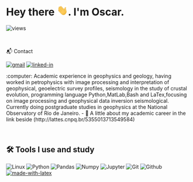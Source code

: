 <h1 align="left">Hey there <img src="https://raw.githubusercontent.com/ABSphreak/ABSphreak/master/gifs/Hi.gif" width="30px">. I'm Oscar.</h1>
</h1>

 ![views](https://estruyf-github.azurewebsites.net/api/VisitorHit?user=ShaTeixeira&repo=ShaTeixera&countColorcountColor)

<br />

📬 Contact

[![gmail](https://img.shields.io/badge/Gmail-D14836?style=for-the-badge&logo=Gmail&logoColor=white)](mailto:raimundojunior@on.br)
[![linked-in](https://img.shields.io/badge/Linkedin-0077B5?style=for-the-badge&logo=LinkedIn&logoColor=white)](https://www.linkedin.com/in/oscarfilho84672b103)


<p align="left"> 
  :computer: Academic experience in geophysics and geology, having worked in petrophysics with image processing and interpretation of geophysical, geoelectric survey profiles, seismology in the study of crustal evolution, programming language Python,MatLab,Bash and LaTex,focusing on image processing and geophysical data inversion seismological. Currently doing postgraduate studies in geophysics at the National Observatory of Rio de Janeiro.
- 📄 A little about my academic career in the link beside (http://lattes.cnpq.br/5355013713549584)
</p>
  

<br>

## 🛠 Tools I use and study
![Linux](https://img.shields.io/badge/-Linux-black?style=flat-square&logo=Linux)
![Python](https://img.shields.io/badge/-Python-black?logoColor=green&style=flat-square&logo=Python)
![Pandas](https://img.shields.io/badge/-Pandas-black?style=flat-square&logo=Pandas)
![Numpy](https://img.shields.io/badge/-Numpy-black?style=flat-square&logo=Numpy)
![Jupyter](https://img.shields.io/badge/-Jupyter-black?style=flat-square&logo=Jupyter)
![Git](https://img.shields.io/badge/-Git-black?style=flat-square&logo=Git)
![Github](https://img.shields.io/badge/-Github-black?style=flat-square&logo=Github)
[![made-with-latex](https://img.shields.io/badge/Made%20with-LaTeX-1f425f.svg)](https://www.latex-project.org/)

<br>
